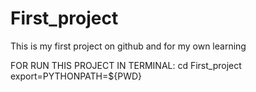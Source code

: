 # First_project
This is my first project on github and for my own learning

FOR RUN THIS PROJECT IN TERMINAL:
cd First_project
export=PYTHONPATH=${PWD}

